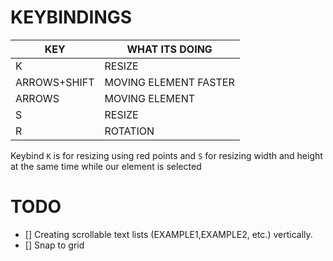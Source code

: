 # KEYBINDINGS

| KEY  | WHAT ITS DOING |
| ------------- | ------------- |
| K  | RESIZE |
| ARROWS+SHIFT  | MOVING ELEMENT FASTER  |
| ARROWS | MOVING ELEMENT |
| S | RESIZE |
| R | ROTATION |


Keybind `K` is for resizing using red points and `S` for resizing width and height at the same time while our element is selected

# TODO

- [] Creating scrollable text lists (EXAMPLE1,EXAMPLE2, etc.) vertically.
- [] Snap to grid
